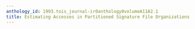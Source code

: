 ```yaml
---
anthology_id: 1993.tois_journal-ir0anthology0volumeA11A2.1
title: Estimating Accesses in Partitioned Signature File Organizations
---
```


